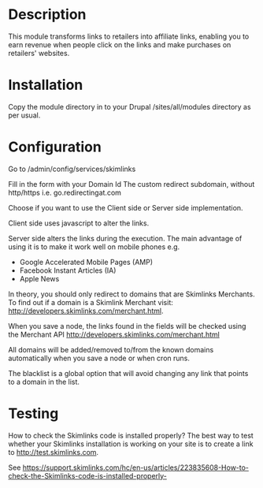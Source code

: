 Description
===========
This module transforms links to retailers into affiliate links, enabling you to
earn revenue when people click on the links and make purchases on retailers' 
websites.

Installation
============
Copy the module directory in to your Drupal /sites/all/modules directory
as per usual.


Configuration
=============
Go to /admin/config/services/skimlinks

Fill in the form with your Domain Id
The custom redirect subdomain, without http/https i.e. go.redirectingat.com

Choose if you want to use the Client side or Server side implementation.

Client side uses javascript to alter the links.

Server side alters the links during the execution. The main advantage of using
it is to make it work well on mobile phones
e.g. 
* Google Accelerated Mobile Pages (AMP)
* Facebook Instant Articles (IA)
* Apple News

In theory, you should only redirect to domains that are Skimlinks Merchants.
To find out if a domain is a Skimlink Merchant visit: 
http://developers.skimlinks.com/merchant.html. 

When you save a node, the links found in the fields will be checked using the 
Merchant API http://developers.skimlinks.com/merchant.html

All domains will be added/removed to/from the known domains automatically when
you save a node or when cron runs.

The blacklist is a global option that will avoid changing any link that points
to a domain in the list.

Testing
=======
How to check the Skimlinks code is installed properly?
The best way to test whether your Skimlinks installation is working on your
site is to create a link to http://test.skimlinks.com.

See https://support.skimlinks.com/hc/en-us/articles/223835608-How-to-check-the-Skimlinks-code-is-installed-properly-
